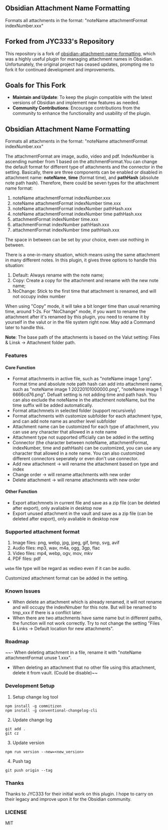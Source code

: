 
## Obsidian Attachment Name Formatting

Formats all attachments in the format: "noteName attachmentFormat indexNumber.xxx"

## Forked from JYC333's Repository

This repository is a fork of [obsidian-attachment-name-formatting](https://github.com/JYC333/obsidian-attachment-name-formatting), which was a highly useful plugin for managing attachment names in Obsidian. Unfortunately, the original project has ceased updates, prompting me to fork it for continued development and improvements.

## Goals for This Fork

- **Maintain and Update**: To keep the plugin compatible with the latest versions of Obsidian and implement new features as needed.
- **Community Contributions**: Encourage contributions from the community to enhance the functionality and usability of the plugin.


## Obsidian Attachment Name Formatting

Formats all attachments in the format: "noteName attachmentFormat indexNumber.xxx"

The attachmentFormat are image, audio, video and pdf. IndexNumber is ascending number from 1 based on the attchmentFormat.You can change the default format for different type of attachments and the connector in the setting. Basically, there are three components can be enabled or disabled in attachment name: **noteName**, **time** (format time), and **pathHash** (absolute note path hash). Therefore, there could be seven types for the attachment name format:

1. noteName attachmentFormat indexNumber.xxx
2. noteName attachmentFormat indexNumber time.xxx
3. noteName attachmentFormat indexNumber pathHash.xxx
4. noteName attachmentFormat indexNumber time pathHash.xxx
5. attachmentFormat indexNumber time.xxx
6. attachmentFormat indexNumber pathHash.xxx
7. attachmentFormat indexNumber time pathHash.xxx

The space in between can be set by your choice, even use nothing in between.

There is a one-in-many situation, which means using the same attachment in many different notes. In this plugin, it gives three options to handle this situation:

1. Default: Always rename with the note name;
2. Copy: Create a copy for the attachment and rename with the new note name;
3. NoChange: Stick to the first time that attachment is renamed, and will not occupy index number

When using "Copy" mode, it will take a bit longer time than usual renaming time, around 1-2s. For "NoChange" mode, if you want to rename the attachment after it's renamed by this plugin, you need to rename it by yourself in the valut or in the file system right now. May add a Command later to handle this.

**Note**: The base path of the attachments is based on the Valut setting: Files & Linsk -> Attachment folder path.

### Features

#### Core Function

-   Format attachments in active file, such as "noteName image 1.png". Format time and absolute note path hash can add into attachment name, such as "noteName image 1 20220101000000.png", "noteName image 1 6666cd76.png". Defualt setting is not adding time and path hash. You can also exclude the noteName in the attachment noteName, but the time suffix will be added automatically.
-   Format attachmnets in selected folder (support recursively)
-   Format attachments with customize subfolder for each attachment type, and can add note name as another level subfolder
-   Attachment name can be customized for each type of attachment, you can use any character that allowed in a note name
-   Attachment type not supported officially can be added in the setting
-   Connector (the character between noteName, attachmentFormat, indexNumber, time and pathHash) can be customized, you can use any character that allowed in a note name. You can also customized different connectors seperately or even don't use connector.
-   Add new attachment -> will rename the attachment based on type and index
-   Change order -> will rename attachments with new order
-   Delete attachment -> will rename attachments with new order

#### Other Function

-   Export attachmnets in current file and save as a zip file (can be deleted after export), only avaliable in desktop now
-   Export unused attachment in the vault and save as a zip file (can be deleted after export), only avaliable in desktop now

### Supported attachment format

1. Image files: png, webp, jpg, jpeg, gif, bmp, svg, avif
2. Audio files: mp3, wav, m4a, ogg, 3gp, flac
3. Video files: mp4, webp, ogv, mov, mkv
4. PDF files: pdf

`webm` file type will be regard as vedieo even if it can be audio.

Customized attachment format can be added in the setting.

### Known Issues

-   When delete an attachment which is already renamed, it will not rename and will occupy the indexNmuber for this note. But will be renamed to tmp_xxx if there is a conflict later.
-   When there are two attachments have same name but in different paths, the function will not work correctly. Try to not change the setting "Files & Links -> Default location for new attachments".

### Roadmap

~~-   When deleting attachment in a file, rename it with "noteName attachmentFormat unuse 1.xxx".
-   When deleting an attachment that no other file using this attachment, delete it from vault. (Could be disable)~~

### Development Setup

1. Setup change log tool

```
npm install -g commitizen
npm install -g conventional-changelog-cli
```

2. Update change log

```
git add .
git cz
```

3. Update version

```
npm run version --new=<new_version>
```

4. Push tag

```
git push origin --tag
```

### Thanks

Thanks to JYC333 for their initial work on this plugin. I hope to carry on their legacy and improve upon it for the Obsidian community.

### LICENSE

MIT
